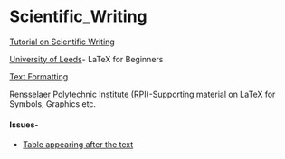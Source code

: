 # Scientific_Writing

[Tutorial on Scientific Writing](http://www.cs.technion.ac.il/~yogi/Courses/CS-Scientific-Writing/examples/simple/simple.htm)

[University of Leeds](http://www1.maths.leeds.ac.uk/LaTeX/)- LaTeX for Beginners

[Text Formatting](http://www.rpi.edu/dept/arc/docs/latex/latex-intro.pdf)

[Rensselaer Polytechnic Institute (RPI)](http://www.rpi.edu/dept/arc/docs/latex/)-Supporting material on LaTeX for Symbols, Graphics etc.

#### Issues-
* [Table appearing after the text](https://tex.stackexchange.com/questions/79639/why-is-my-table-appearing-before-my-text)
